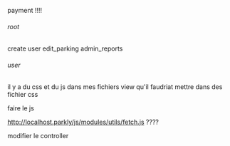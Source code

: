 

payment !!!! 






###### root ######
create user
edit_parking
admin_reports




###### user  ######


il y a du css et du js  dans mes fichiers view
qu'il faudriat mettre dans des fichier css 

faire le js

http://localhost.parkly/js/modules/utils/fetch.js ????


modifier le controller 

